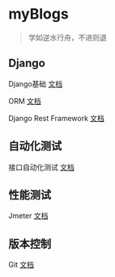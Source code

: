 # myBlogs

> 学如逆水行舟，不进则退

## Django

Django基础 [文档](/Django基础/)

ORM [文档](/ORM/) 

Django Rest Framework [文档](/DRF/)





## 自动化测试

接口自动化测试 [文档](/接口自动化测试/)



## 性能测试

Jmeter [文档](/Jmeter/)



## 版本控制

Git [文档](/Git/)


